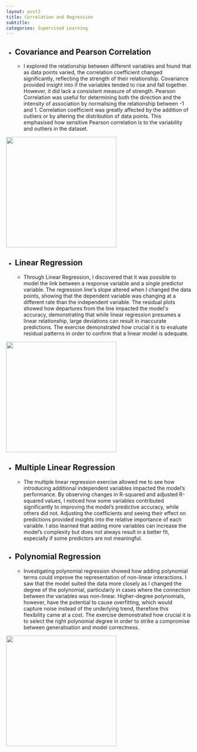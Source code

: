 ```yaml
---
layout: post2
title: Correlation and Regression
subtitle: 
categories: Supervised Learning
---
```


- ## Covariance and Pearson Correlation
    -  I explored the relationship between different variables and found that as data points varied, the correlation coefficient            changed significantly, reflecting the strength of their relationship. Covariance provided insight into if the variables              tended to rise and fall together. However, it did lack a consistent measure of strength. Pearson Correlation was useful for          determining both the direction and the intensity of association by normalising the relationship between -1 and 1. Correlation        coefficient was greatly affected by the addition of outliers or by altering the distribution of data points. This emphasised         how sensitive Pearson correlation is to the variability and outliers in the dataset.

<img src="https://rathin5082.github.io/assets/images/banners/Covariance.jpg" width="300"/>
 
      
- ## Linear Regression
    -  Through Linear Regression, I discovered that it was possible to model the link between a response variable and a single              predictor variable. The regression line's slope altered when I changed the data points, showing that the dependent variable          was changing at a different rate than the independent variable. The residual plots showed how departures from the line               impacted the model's accuracy, demonstrating that while linear regression presumes a linear relationship, large deviations           can result in inaccurate predictions. The exercise demonstrated how crucial it is to evaluate residual patterns in order to          confirm that a linear model is adequate.

<img src="https://rathin5082.github.io/assets/images/banners/Regression.jpg" width="300"/> 
      
- ## Multiple Linear Regression
    - The multiple linear regression exercise allowed me to see how introducing additional independent variables impacted the              model’s performance. By observing changes in R-squared and adjusted R-squared values, I noticed how some variables contributed       significantly to improving the model’s predictive accuracy, while others did not. Adjusting the coefficients and seeing their        effect on predictions provided insights into the relative importance of each variable. I also learned that adding more               variables can increase the model’s complexity but does not always result in a better fit, especially if some predictors are          not meaningful.

    
- ## Polynomial Regression
    - Investigating polynomial regression showed how adding polynomial terms could improve the representation of non-linear                interactions. I saw that the model suited the data more closely as I changed the degree of the polynomial, particularly in           cases where the connection between the variables was non-linear. Higher-degree polynomials, however, have the potential to           cause overfitting, which would capture noise instead of the underlying trend, therefore this flexibility came at a cost. The         exercise demonstrated how crucial it is to select the right polynomial degree in order to strike a compromise between                generalisation and model correctness.

 <img src="https://rathin5082.github.io/assets/images/banners/poly.jpg" width="300"/> 
